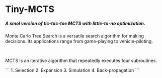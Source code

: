 # Tiny-MCTS
##### <i>A smol version of tic-tac-toe MCTS with little-to-no optimization.</i>

<p>
Monte Carlo Tree Search is a versatile search algorithm for making decisions. 
Its applications range from game-playing to vehicle-piloting.
</p>
</br>
<p>
MCTS is an iterative algorithm that repeatedly executes four subroutines.</br>
</p>
```
1. Selection
2. Expansion
3. Simulation
4. Back-propagation
```

